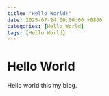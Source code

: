 ```yaml
---
title: "Hello World!"
date: 2025-07-24 00:00:00 +0800
categories: [Hello World]
tags: [Hello World]
---
```


# Hello World

Hello world this my blog.